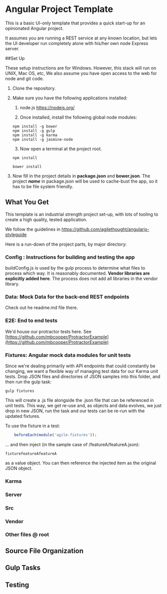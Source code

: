 # Angular Project Template 

This is a basic UI-only template that provides a quick start-up for an opinionated Angular project.

It assumes you are running a REST service at any known location, but lets the UI developer run completely alone with his/her own node Express server.

##Set Up

These setup instructions are for Windows.  However, this stack will run on UNIX, Mac OS, etc,
We also assume you have open access to the web for node and git code.

1. Clone the repository.
2. Make sure you have the following applications installed:
	1. node.js  https://nodejs.org/
	
	2. Once installed, install the following global node modules:
	``` 
	npm install -g bower
	npm install -g gulp
	npm install -g karma
	npm install -g jasmine-node
	```	
	3. Now open a terminal at the project root.
	```
	npm install

	bower install
	```
			
3. Now fill in the project details in **package.json** and **bower.json**.  The project ***name*** in package.json will be used to cache-bust the app, so it has to be file system friendly.


## What You Get
This template is an industrial strength project set-up, with lots of tooling to create a high quality, tested application.

We follow the guidelines in https://github.com/agilethought/angularjs-styleguide

Here is a run-down of the project parts, by major directory:

### Config : Instructions for building and testing the app
buildConfig.js is used by the gulp process to determine what files to process which way.
It is reasonably documented.  **Vendor libraries are explicitly added here**.  The process does not add all libraries in the vendor library.

### Data: Mock Data for the back-end REST endpoints

Check out he readme.md file there.

### E2E: End to end tests

We'd house our protractor tests here.  See [https://github.com/mbcooper/ProtractorExample](https://github.com/mbcooper/ProtractorExample)

### Fixtures: Angular mock data modules for unit tests

Since we're dealing primarily with API endpoints that could constantly be changing, we want a flexible way of managing test data for our Karma unit tests.  Drop JSON files and directories of JSON samples into this folder, and then run the gulp task:
```
gulp fixtures
```
This will create a .js file alongside the .json file that can be referenced in unit tests.  This way, we get re-use and, as objects and data evolves, we just drop in new JSON, run the task and our tests can be re-run with the updated fixtures.

To use the fixture in a test:
```javascript
	beforeEach(module('agile.fixtures'));
```
 ... and then inject (in the sample case of /featureA/featureA.json): 
```
fixturefeatureAfeatureA
```
as a value object.  You can then reference the injected item as the original JSON object. 

### Karma

### Server

### Src

### Vendor

### Other files @ root

## Source File Organization

## Gulp Tasks

## Testing
